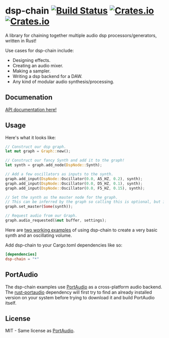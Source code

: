 # dsp-chain [![Build Status](https://travis-ci.org/RustAudio/dsp-chain.svg?branch=master)](https://travis-ci.org/RustAudio/dsp-chain) [![Crates.io](https://img.shields.io/crates/v/dsp-chain.svg)](https://crates.io/crates/dsp-chain) [![Crates.io](https://img.shields.io/crates/l/dsp-chain.svg)](https://github.com/RustAudio/dsp-chain/blob/master/LICENSE)


A library for chaining together multiple audio dsp processors/generators, written in Rust!

Use cases for dsp-chain include:
- Designing effects.
- Creating an audio mixer.
- Making a sampler.
- Writing a dsp backend for a DAW.
- Any kind of modular audio synthesis/processing.


Documenation
------------

[API documentation here!](http://RustAudio.github.io/dsp-chain/dsp)


Usage
-----

Here's what it looks like:

```Rust
// Construct our dsp graph.
let mut graph = Graph::new();

// Construct our fancy Synth and add it to the graph!
let synth = graph.add_node(DspNode::Synth);

// Add a few oscillators as inputs to the synth.
graph.add_input(DspNode::Oscillator(0.0, A5_HZ, 0.2), synth);
graph.add_input(DspNode::Oscillator(0.0, D5_HZ, 0.1), synth);
graph.add_input(DspNode::Oscillator(0.0, F5_HZ, 0.15), synth);

// Set the synth as the master node for the graph.
// This can be inferred by the graph so calling this is optional, but it's nice to be explicit.
graph.set_master(Some(synth));

// Request audio from our Graph.
graph.audio_requested(&mut buffer, settings);
```

Here are [two working examples](https://github.com/PistonDevelopers/dsp-chain/blob/master/examples) of using dsp-chain to create a very basic synth and an oscillating volume.

Add dsp-chain to your Cargo.toml dependencies like so:

```toml
[dependencies]
dsp-chain = "*"
```


PortAudio
---------

The dsp-chain examples use [PortAudio](http://www.portaudio.com) as a cross-platform audio backend. The [rust-portaudio](https://github.com/jeremyletang/rust-portaudio) dependency will first try to find an already installed version on your system before trying to download it and build PortAudio itself.


License
-------

MIT - Same license as [PortAudio](http://www.portaudio.com/license.html).

